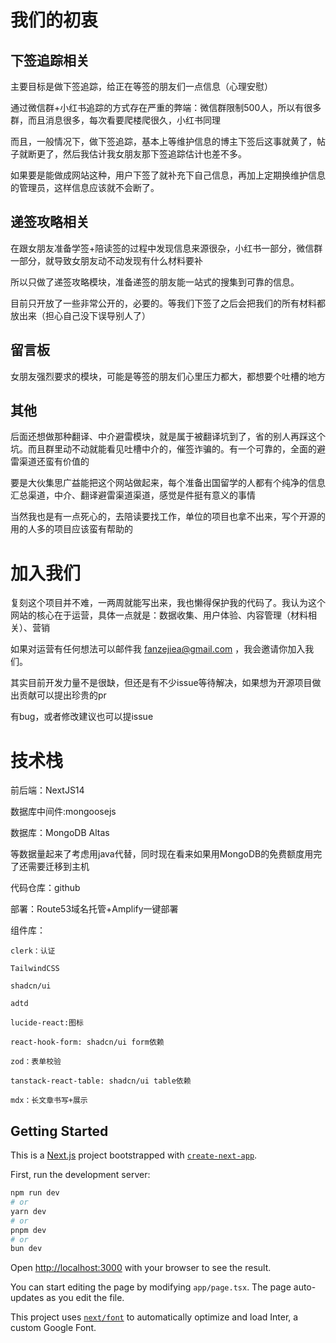 # 我们的初衷

## 下签追踪相关
主要目标是做下签追踪，给正在等签的朋友们一点信息（心理安慰）

通过微信群+小红书追踪的方式存在严重的弊端：微信群限制500人，所以有很多群，而且消息很多，每次看要爬楼爬很久，小红书同理


而且，一般情况下，做下签追踪，基本上等维护信息的博主下签后这事就黄了，帖子就断更了，然后我估计我女朋友那下签追踪估计也差不多。

如果要是能做成网站这种，用户下签了就补充下自己信息，再加上定期换维护信息的管理员，这样信息应该就不会断了。

## 递签攻略相关

在跟女朋友准备学签+陪读签的过程中发现信息来源很杂，小红书一部分，微信群一部分，就导致女朋友动不动发现有什么材料要补

所以只做了递签攻略模块，准备递签的朋友能一站式的搜集到可靠的信息。

目前只开放了一些非常公开的，必要的。等我们下签了之后会把我们的所有材料都放出来（担心自己没下误导别人了）

## 留言板

女朋友强烈要求的模块，可能是等签的朋友们心里压力都大，都想要个吐槽的地方

## 其他

后面还想做那种翻译、中介避雷模块，就是属于被翻译坑到了，省的别人再踩这个坑。而且群里动不动就能看见吐槽中介的，催签诈骗的。有一个可靠的，全面的避雷渠道还蛮有价值的

要是大伙集思广益能把这个网站做起来，每个准备出国留学的人都有个纯净的信息汇总渠道，中介、翻译避雷渠道渠道，感觉是件挺有意义的事情

当然我也是有一点死心的，去陪读要找工作，单位的项目也拿不出来，写个开源的用的人多的项目应该蛮有帮助的

# 加入我们

复刻这个项目并不难，一两周就能写出来，我也懒得保护我的代码了。我认为这个网站的核心在于运营，具体一点就是：数据收集、用户体验、内容管理（材料相关）、营销

如果对运营有任何想法可以邮件我 fanzejiea@gmail.com ，我会邀请你加入我们。

其实目前开发力量不是很缺，但还是有不少issue等待解决，如果想为开源项目做出贡献可以提出珍贵的pr

有bug，或者修改建议也可以提issue


# 技术栈

前后端：NextJS14

数据库中间件:mongoosejs

数据库：MongoDB Altas

等数据量起来了考虑用java代替，同时现在看来如果用MongoDB的免费额度用完了还需要迁移到主机

代码仓库：github

部署：Route53域名托管+Amplify一键部署

组件库：

    clerk：认证

    TailwindCSS

    shadcn/ui

    adtd

    lucide-react:图标

    react-hook-form: shadcn/ui form依赖

    zod：表单校验

    tanstack-react-table: shadcn/ui table依赖

    mdx：长文章书写+展示


## Getting Started

This is a [Next.js](https://nextjs.org/) project bootstrapped with [`create-next-app`](https://github.com/vercel/next.js/tree/canary/packages/create-next-app).


First, run the development server:

```bash
npm run dev
# or
yarn dev
# or
pnpm dev
# or
bun dev
```


Open [http://localhost:3000](http://localhost:3000) with your browser to see the result.

You can start editing the page by modifying `app/page.tsx`. The page auto-updates as you edit the file.

This project uses [`next/font`](https://nextjs.org/docs/basic-features/font-optimization) to automatically optimize and load Inter, a custom Google Font.
